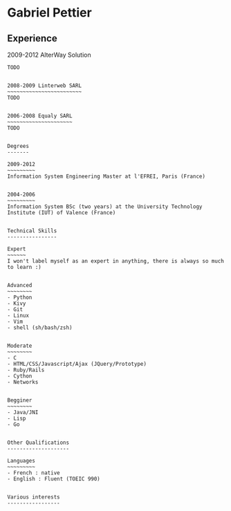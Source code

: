 Gabriel Pettier
===============

Experience
----------

2009-2012 AlterWay Solution
~~~~~~~~~~~~~~~~~~~~~~~~~~~
TODO


2008-2009 Linterweb SARL
~~~~~~~~~~~~~~~~~~~~~~~~
TODO


2006-2008 Equaly SARL
~~~~~~~~~~~~~~~~~~~~~
TODO


Degrees
-------

2009-2012
~~~~~~~~~
Information System Engineering Master at l'EFREI, Paris (France)


2004-2006
~~~~~~~~~
Information System BSc (two years) at the University Technology Institute (IUT) of Valence (France)


Technical Skills
----------------

Expert
~~~~~~
I won't label myself as an expert in anything, there is always so much to learn :)


Advanced
~~~~~~~~
- Python
- Kivy
- Git
- Linux
- Vim
- shell (sh/bash/zsh)


Moderate
~~~~~~~~
- C
- HTML/CSS/Javascript/Ajax (JQuery/Prototype)
- Ruby/Rails
- Cython
- Networks


Begginer
~~~~~~~~
- Java/JNI
- Lisp
- Go


Other Qualifications
--------------------

Languages
~~~~~~~~~
- French : native
- English : Fluent (TOEIC 990)


Various interests
-----------------


